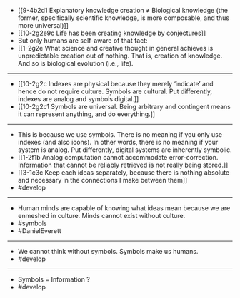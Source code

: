 - [[9-4b2d1 Explanatory knowledge creation ≠ Biological knowledge (the former, specifically scientific knowledge, is more composable, and thus more universal)]]
- [[10-2g2e9c Life has been creating knowledge by conjectures]]
- But only humans are self-aware of that fact:
- [[1-2g2e What science and creative thought in general achieves is unpredictable creation out of nothing. That is, creation of knowledge. And so is biological evolution (i.e., life).
---
- [[10-2g2c Indexes are physical because they merely ‘indicate’ and hence do not require culture. Symbols are cultural. Put differently, indexes are analog and symbols digital.]]
- [[10-2g2c1 Symbols are universal. Being arbitrary and contingent means it can represent anything, and do everything.]]
---
- This is because we use symbols. There is no meaning if you only use indexes (and also icons). In other words, there is no meaning if your system is analog. Put differently, digital systems are inherently symbolic.
- [[1-2f1b Analog computation cannot accommodate error-correction. Information that cannot be reliably retrieved is not really being stored.]]
- [[3-1c3c Keep each ideas separately, because there is nothing absolute and necessary in the connections I make between them]]
- #develop
---
- Human minds are capable of knowing what ideas mean because we are enmeshed in culture. Minds cannot exist without culture.
- #symbols
- #DanielEverett
---
- We cannot think without symbols. Symbols make us humans.
- #develop
---
- Symbols = Information ?
- #develop
